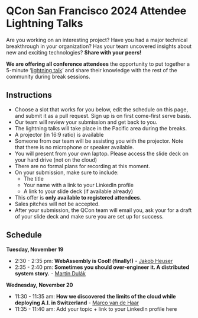 # QCon San Francisco 2024 Attendee Lightning Talks

Are you working on an interesting project? Have you had a major technical breakthrough in your organization? Has your team uncovered insights about new and exciting technologies? **Share with your peers!**

**We are offering all conference attendees** the opportunity to put together a 5-minute ‘[lightning talk](https://en.wikipedia.org/wiki/Lightning_talk)’ and share their knowledge with the rest of the community during break sessions.

## Instructions
- Choose a slot that works for you below, edit the schedule on this page, and submit it as a pull request. Sign up is on first come-first serve basis.
- Our team will review your submission and get back to you.
- The lightning talks will take place in the Pacific area during the breaks.
- A projector (in 16:9 ratio) is available
- Someone from our team will be assisting you with the projector. Note that there is no microphone or speaker available.
- You will present from your own laptop. Please access the slide deck on your hard drive (not on the cloud)
- There are no formal plans for recording at this moment.
- On your submission, make sure to include:
  - The title
  - Your name with a link to your LinkedIn profile
  - A link to your slide deck (if available already)
- This offer is **only available to registered attendees**.
- Sales pitches will not be accepted.
- After your submission, the QCon team will email you, ask your for a draft of your slide deck and make sure you are set up for success.

## Schedule
**Tuesday, November 19**
- 2:30 - 2:35 pm: **WebAssembly is Cool! (finally!)** - [Jakob Heuser](https://www.linkedin.com/in/jakobheuser)
- 2:35 - 2:40 pm: **Sometimes you should over-engineer it. A distributed system story.** - [Martin Dulák](https://www.linkedin.com/in/dulak/)
  
**Wednesday, November 20**
- 11:30 - 11:35 am: **How we discovered the limits of the cloud while deploying A.I. in Switzerland** - [Marco van de Haar](https://www.linkedin.com/in/marco-van-de-haar-0137b628)
- 11:35 - 11:40 am: Add your topic + link to your LinkedIn profile here
